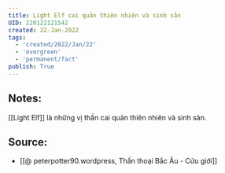 ```yaml
---
title: Light Elf cai quản thiên nhiên và sinh sản
UID: 220122121542
created: 22-Jan-2022
tags:
  - 'created/2022/Jan/22'
  - 'evergreen'
  - 'permanent/fact'
publish: True
---
```

## Notes:
[[Light Elf]] là những vị thần cai quản thiên nhiên và sinh sản.

## Source:
- [[@ peterpotter90.wordpress, Thần thoại Bắc Âu - Cửu giới]]


